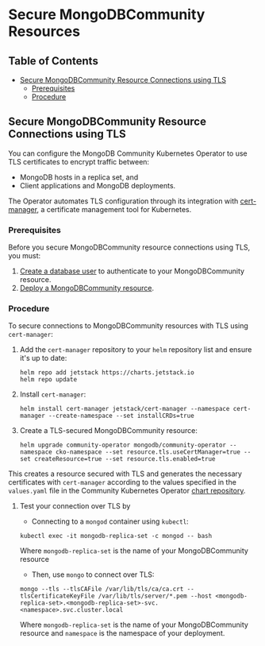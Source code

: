 # Secure MongoDBCommunity Resources #

## Table of Contents

- [Secure MongoDBCommunity Resource Connections using TLS](#secure-mongodbcommunity-resource-connections-using-tls)
  - [Prerequisites](#prerequisites)
  - [Procedure](#procedure)

## Secure MongoDBCommunity Resource Connections using TLS

You can configure the MongoDB Community Kubernetes Operator to use TLS 
certificates to encrypt traffic between:

- MongoDB hosts in a replica set, and
- Client applications and MongoDB deployments.

The Operator automates TLS configuration through its integration with 
[cert-manager](cert-manager.io), a certificate management tool for 
Kubernetes.

### Prerequisites

Before you secure MongoDBCommunity resource connections using TLS, you 
must:

1. [Create a database user](docs/users) to authenticate to your 
   MongoDBCommunity resource.
1. [Deploy a MongoDBCommunity resource](docs/deploy-configure).

### Procedure

To secure connections to MongoDBCommunity resources with TLS using `cert-manager`:

1. Add the `cert-manager` repository to your `helm` repository list and
   ensure it's up to date:

   ```
   helm repo add jetstack https://charts.jetstack.io
   helm repo update
   ```

1. Install `cert-manager`:

   ```
   helm install cert-manager jetstack/cert-manager --namespace cert-manager --create-namespace --set installCRDs=true
   ```

1. Create a TLS-secured MongoDBCommunity resource:

   ```
   helm upgrade community-operator mongodb/community-operator --namespace cko-namespace --set resource.tls.useCertManager=true --set createResource=true --set resource.tls.enabled=true
   ```

  This creates a resource secured with TLS and generates the necessary
  certificates with `cert-manager` according to the values specified in
  the `values.yaml` file in the Community Kubernetes Operator 
  [chart repository](https://github.com/mongodb/helm-charts/tree/main/charts/community-operator).
  


1. Test your connection over TLS by 

   - Connecting to a `mongod` container using `kubectl`:

   ```
   kubectl exec -it mongodb-replica-set -c mongod -- bash
   ```

   Where `mongodb-replica-set` is the name of your MongoDBCommunity resource

   - Then, use `mongo` to connect over TLS:

   ```
   mongo --tls --tlsCAFile /var/lib/tls/ca/ca.crt --tlsCertificateKeyFile /var/lib/tls/server/*.pem --host <mongodb-replica-set>.<mongodb-replica-set>-svc.<namespace>.svc.cluster.local
   ```

   Where `mongodb-replica-set` is the name of your MongoDBCommunity 
   resource and `namespace` is the namespace of your deployment.